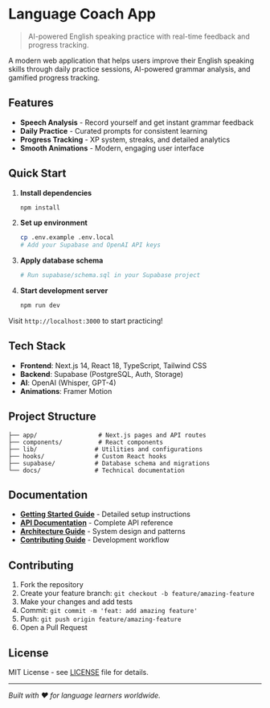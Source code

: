 # Language Coach App

> AI-powered English speaking practice with real-time feedback and progress tracking.

A modern web application that helps users improve their English speaking skills through daily practice sessions, AI-powered grammar analysis, and gamified progress tracking.

## Features

- **Speech Analysis** - Record yourself and get instant grammar feedback
- **Daily Practice** - Curated prompts for consistent learning
- **Progress Tracking** - XP system, streaks, and detailed analytics
- **Smooth Animations** - Modern, engaging user interface

## Quick Start

1. **Install dependencies**
   ```bash
   npm install
   ```

2. **Set up environment**
   ```bash
   cp .env.example .env.local
   # Add your Supabase and OpenAI API keys
   ```

3. **Apply database schema**
   ```bash
   # Run supabase/schema.sql in your Supabase project
   ```

4. **Start development server**
   ```bash
   npm run dev
   ```

Visit `http://localhost:3000` to start practicing!

## Tech Stack

- **Frontend**: Next.js 14, React 18, TypeScript, Tailwind CSS
- **Backend**: Supabase (PostgreSQL, Auth, Storage)
- **AI**: OpenAI (Whisper, GPT-4)
- **Animations**: Framer Motion

## Project Structure

```
├── app/                 # Next.js pages and API routes
├── components/          # React components
├── lib/                # Utilities and configurations
├── hooks/              # Custom React hooks
├── supabase/           # Database schema and migrations
└── docs/               # Technical documentation
```

## Documentation

- **[Getting Started Guide](docs/getting-started.md)** - Detailed setup instructions
- **[API Documentation](docs/api.md)** - Complete API reference
- **[Architecture Guide](docs/architecture.md)** - System design and patterns
- **[Contributing Guide](docs/contributing.md)** - Development workflow

## Contributing

1. Fork the repository
2. Create your feature branch: `git checkout -b feature/amazing-feature`
3. Make your changes and add tests
4. Commit: `git commit -m 'feat: add amazing feature'`
5. Push: `git push origin feature/amazing-feature`
6. Open a Pull Request

## License

MIT License - see [LICENSE](LICENSE) file for details.

---

*Built with ❤️ for language learners worldwide.*
